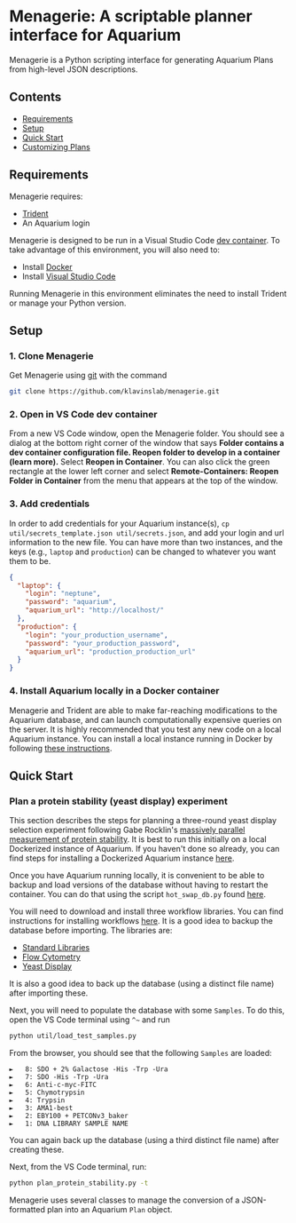 # Menagerie: A scriptable planner interface for Aquarium
Menagerie is a Python scripting interface for generating Aquarium Plans from high-level JSON descriptions.

## Contents

* [Requirements](#requirements)
* [Setup](#setup)
* [Quick Start](#quick-start)
* [Customizing Plans](docs/customizing_plans.md)

## Requirements

Menagerie requires:

* [Trident](https://github.com/klavinslab/trident)
* An Aquarium login

Menagerie is designed to be run in a Visual Studio Code [dev container](https://code.visualstudio.com/remote-tutorials/containers/how-it-works). To take advantage of this environment, you will also need to:

* Install [Docker](https://www.docker.com/get-started)
* Install [Visual Studio Code](https://code.visualstudio.com/)

Running Menagerie in this environment eliminates the need to install Trident or manage your Python version. 

## Setup
### 1. Clone Menagerie
Get Menagerie using [git](https://git-scm.com/) with the command

```bash
git clone https://github.com/klavinslab/menagerie.git
```

### 2. Open in VS Code dev container
From a new VS Code window, open the Menagerie folder. You should see a dialog at the bottom right corner of the window that says **Folder contains a dev container configuration file. Reopen folder to develop in a container (learn more).** Select **Reopen in Container**. You can also click the green rectangle at the lower left corner and select **Remote-Containers: Reopen Folder in Container** from the menu that appears at the top of the window. 

### 3. Add credentials
In order to add credentials for your Aquarium instance(s), `cp util/secrets_template.json util/secrets.json`, and add your login and url information to the new file. You can have more than two instances, and the keys (e.g., `laptop` and `production`) can be changed to whatever you want them to be.

```json
{
  "laptop": {
    "login": "neptune",
    "password": "aquarium",
    "aquarium_url": "http://localhost/"
  },
  "production": {
    "login": "your_production_username",
    "password": "your_production_password",
    "aquarium_url": "production_production_url"
  }
}
```

### 4. Install Aquarium locally in a Docker container
Menagerie and Trident are able to make far-reaching modifications to the Aquarium database, and can launch computationally expensive queries on the server. It is highly recommended that you test any new code on a local Aquarium instance. You can install a local instance running in Docker by following [these instructions](https://github.com/klavinslab/aquarium-local).

## Quick Start

### Plan a protein stability (yeast display) experiment
This section describes the steps for planning a three-round yeast display selection experiment following Gabe Rocklin's [massively parallel measurement of protein stability](https://www.ncbi.nlm.nih.gov/pubmed/28706065). It is best to run this initially on a local Dockerized instance of Aquarium. If you haven't done so already, you can find steps for installing a Dockerized Aquarium instance [here](https://www.docker.com/get-started).

Once you have Aquarium running locally, it is convenient to be able to backup and load versions of the database without having to restart the container. You can do that using the script `hot_swap_db.py` found [here](https://github.com/dvnstrcklnd/aq-hot-swap-db).

You will need to download and install three workflow libraries. You can find instructions for installing workflows [here](https://www.aquarium.bio/?category=Community&content=Importing). It is a good idea to backup the database before importing. The libraries are:

* [Standard Libraries](https://github.com/klavinslab/standard-libraries)
* [Flow Cytometry](https://github.com/klavinslab/flow-cytometry)
* [Yeast Display](https://github.com/dvnstrcklnd/aq-yeast-display)

It is also a good idea to back up the database (using a distinct file name) after importing these. 

Next, you will need to populate the database with some `Samples`. To do this, open the VS Code terminal using `^~` and run 

```bash
python util/load_test_samples.py 
```

From the browser, you should see that the following `Samples` are loaded:
```
►	8: SDO + 2% Galactose -His -Trp -Ura		
►	7: SDO -His -Trp -Ura		
►	6: Anti-c-myc-FITC		
►	5: Chymotrypsin		
►	4: Trypsin		
►	3: AMA1-best		
►	2: EBY100 + PETCONv3_baker		
►	1: DNA LIBRARY SAMPLE NAME
```

You can again back up the database (using a third distinct file name) after creating these.

Next, from the VS Code terminal, run: 
```bash
python plan_protein_stability.py -t
```

Menagerie uses several classes to manage the conversion of a JSON-formatted plan into an Aquarium `Plan` object.

